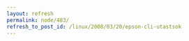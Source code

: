 ```yaml
---
layout: refresh
permalink: node/483/
refresh_to_post_id: /linux/2008/03/20/epson-cli-utastsok
---
```

